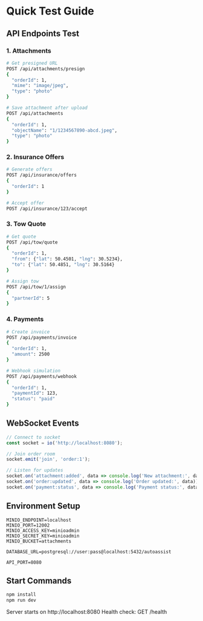 # Quick Test Guide

## API Endpoints Test

### 1. Attachments
```bash
# Get presigned URL
POST /api/attachments/presign
{
  "orderId": 1,
  "mime": "image/jpeg",
  "type": "photo"
}

# Save attachment after upload
POST /api/attachments
{
  "orderId": 1,
  "objectName": "1/1234567890-abcd.jpeg",
  "type": "photo"
}
```

### 2. Insurance Offers
```bash
# Generate offers
POST /api/insurance/offers
{
  "orderId": 1
}

# Accept offer
POST /api/insurance/123/accept
```

### 3. Tow Quote
```bash
# Get quote
POST /api/tow/quote
{
  "orderId": 1,
  "from": {"lat": 50.4501, "lng": 30.5234},
  "to": {"lat": 50.4851, "lng": 30.5164}
}

# Assign tow
POST /api/tow/1/assign
{
  "partnerId": 5
}
```

### 4. Payments
```bash
# Create invoice
POST /api/payments/invoice
{
  "orderId": 1,
  "amount": 2500
}

# Webhook simulation
POST /api/payments/webhook
{
  "orderId": 1,
  "paymentId": 123,
  "status": "paid"
}
```

## WebSocket Events

```javascript
// Connect to socket
const socket = io('http://localhost:8080');

// Join order room
socket.emit('join', 'order:1');

// Listen for updates
socket.on('attachment:added', data => console.log('New attachment:', data));
socket.on('order:updated', data => console.log('Order updated:', data));
socket.on('payment:status', data => console.log('Payment status:', data));
```

## Environment Setup

```env
MINIO_ENDPOINT=localhost
MINIO_PORT=12002
MINIO_ACCESS_KEY=minioadmin
MINIO_SECRET_KEY=minioadmin
MINIO_BUCKET=attachments

DATABASE_URL=postgresql://user:pass@localhost:5432/autoassist

API_PORT=8080
```

## Start Commands

```bash
npm install
npm run dev
```

Server starts on http://localhost:8080
Health check: GET /health